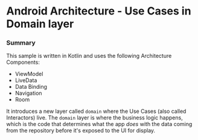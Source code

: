 # Android Architecture  - Use Cases in Domain layer
### Summary
This sample is written in Kotlin and uses
the following Architecture Components:
 - ViewModel
 - LiveData
 - Data Binding
 - Navigation
 - Room

It introduces a new layer called `domain` where the Use Cases (also called Interactors) live. The 
`domain` layer is where the business logic happens, which is the code that determines what
the app _does_ with the data coming from the repository before it's exposed to the UI for
display.


